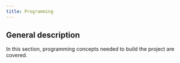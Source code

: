 ```yaml
---
title: Programming
---
```


## General description
In this section, programming concepts needed to build the project are covered.

